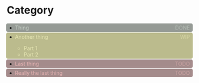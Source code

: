 # Category
- <done>Thing
- <wip>Another thing
	-	Part 1
	- Part 2
- <todo>Last thing
- <todo>Really the last thing


<style>
  todo, wip, done { display: block; margin-left: -1.6rem; margin-bottom: 0.1rem; padding: 0.2rem 0.5rem 0.2rem 1.5rem; border-radius: 0.3rem; }

  todo { background-color: hsla(000,50%,20%,0.50); color: hsl(000,50%,80%)  }
  todo:before { content: 'TODO'; float: right; opacity: 0.6 }

  wip { background-color: hsla(60,60%,30%,0.50); color: hsl(60,50%,80%)  }
  wip:before { content: 'WIP'; float: right; opacity: 0.6 }

  done { background-color: hsla(120,10%,20%,0.50); color: hsl(120,10%,80%)  }
  done:before { content: 'DONE'; float: right; opacity: 0.6 }
</style>
